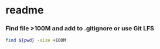 # readme
### Find file >100M and add to .gitignore or use Git LFS
```bash
find ${pwd} -size +100M
```